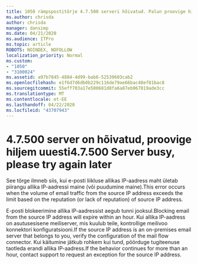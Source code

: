 ```yaml
---
title: 1050 rämpspostitõrje 4.7.500 serveri hõivatud. Palun proovige hiljem uuesti [XXX.XXX.XXX.XXX]
ms.author: chrisda
author: chrisda
manager: dansimp
ms.date: 04/21/2020
ms.audience: ITPro
ms.topic: article
ROBOTS: NOINDEX, NOFOLLOW
localization_priority: Normal
ms.custom:
- "1050"
- "3100024"
ms.assetid: a97b7845-4884-4d99-bab6-52539603cab2
ms.openlocfilehash: e1f6d7d6db0b229c116de79ae66bac48ef81bac8
ms.sourcegitcommit: 55eff703a17e500681d8fa6a87eb067019ade3cc
ms.translationtype: MT
ms.contentlocale: et-EE
ms.lasthandoff: 04/22/2020
ms.locfileid: "43707943"
---
```

# <a name="47500-server-busy-please-try-again-later"></a><span data-ttu-id="476fb-103">4.7.500 server on hõivatud, proovige hiljem uuesti</span><span class="sxs-lookup"><span data-stu-id="476fb-103">4.7.500 Server busy, please try again later</span></span>

<span data-ttu-id="476fb-104">See tõrge ilmneb siis, kui e-posti liikluse allikas IP-aadress maht ületab piirangu allika IP-aadressi maine (või puudumine maine).</span><span class="sxs-lookup"><span data-stu-id="476fb-104">This error occurs when the volume of email traffic from the source IP address exceeds the limit based on the reputation (or lack of reputation) of source IP address.</span></span>

<span data-ttu-id="476fb-105">E-posti blokeerimine allika IP-aadressist aegub tunni jooksul.</span><span class="sxs-lookup"><span data-stu-id="476fb-105">Blocking email from the source IP address will expire within an hour.</span></span> <span data-ttu-id="476fb-106">Kui allika IP-aadress on asutusesisene meiliserver, mis kuulub teile, kontrollige meilivoo konnektori konfiguratsiooni.</span><span class="sxs-lookup"><span data-stu-id="476fb-106">If the source IP address is an on-premises email server that belongs to you, verify the configuration of the mail flow connector.</span></span> <span data-ttu-id="476fb-107">Kui käitumine jätkub rohkem kui tund, pöörduge tugiteenuse taotleda erandi allika IP-aadress.</span><span class="sxs-lookup"><span data-stu-id="476fb-107">If the behavior continues for more than an hour, contact support to request an exception for the source IP address.</span></span>
